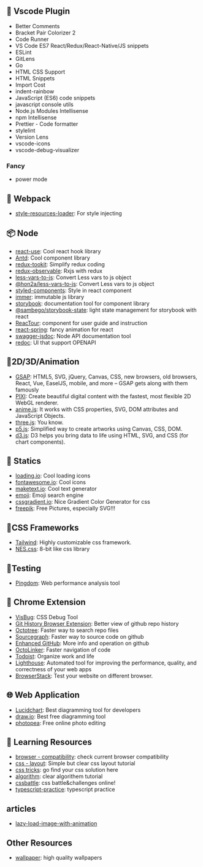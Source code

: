 ## 🔨 Vscode Plugin

  - Better Comments
  - Bracket Pair Colorizer 2
  - Code Runner
  - VS Code ES7 React/Redux/React-Native/JS snippets
  - ESLint
  - GitLens
  - Go
  - HTML CSS Support
  - HTML Snippets
  - Import Cost
  - indent-rainbow
  - JavaScript (ES6) code snippets
  - javascript console utils
  - Node.js Modules Intellisense
  - npm Intellisense
  - Prettier - Code formatter
  - stylelint
  - Version Lens
  - vscode-icons
  - vscode-debug-visualizer
  ### Fancy
  - power mode
  

## 🧳 Webpack

  - [style-resources-loader](https://www.npmjs.com/package/style-resources-loader "for style injecting"): For style injecting

## 📦 Node
  - [react-use](https://github.com/streamich/react-use "cool react hook library"): Cool react hook library
  - [Antd](https://ant.design/ "cool component library"): Cool component library
  - [redux-tookit](https://redux-toolkit.js.org/ "simplify redux coding"): Simplify redux coding
  - [redux-observable](https://redux-observable.js.org/ "rxjs with redux"): Rxjs with redux
  - [less-vars-to-js](https://www.npmjs.com/package/less-vars-to-js "Convert Less vars to js object"): Convert Less vars to js object
  - [@hon2a/less-vars-to-js](https://www.npmjs.com/package/@hon2a/less-vars-to-js "Convert Less vars to js object"): Convert Less vars to js object
  - [styled-components](https://www.npmjs.com/package/styled-components "style in react component"): Style in react component
  - [immer](https://immerjs.github.io/immer/docs/introduction): immutable js library
  - [storybook](https://storybook.js.org/): documentation tool for component library
  - [@sambego/storybook-state](https://github.com/Sambego/storybook-state): light state management for storybook with react
  - [ReacTour](https://reactour.js.org/): component for user guide and instruction
  - [react-spring](https://www.react-spring.io/): fancy animation for react
  - [swagger-jsdoc](https://github.com/Surnet/swagger-jsdoc): Node API documentation tool 
  - [redoc](https://github.com/Redocly/redoc): UI that support OPENAPI
 
## 🌈2D/3D/Animation
  - [GSAP](https://greensock.com/): HTML5, SVG, jQuery, Canvas, CSS, new browsers, old browsers, React, Vue, EaselJS, mobile, and more – GSAP gets along with them famously
  - [PIXI](https://www.pixijs.com/): Create beautiful digital content with the fastest, most flexible 2D WebGL renderer.
  - [anime.js](https://animejs.com/): It works with CSS properties, SVG, DOM attributes and JavaScript Objects.
  - [three.js](https://threejs.org/): You know.
  - [p5.js](https://p5js.org/): Simplified way to create artworks using Canvas, CSS, DOM.
  - [d3.js](https://d3js.org/): D3 helps you bring data to life using HTML, SVG, and CSS (for chart components).

## 🌈 Statics
  - [loading.io](https://loading.io/ "Cool loading icons"): Cool loading icons
  - [fontawesome.io](http://fontawesome.io/ "Cool icons"): Cool icons
  - [maketext.io](https://maketext.io/ "Cool text generator"): Cool text generator
  - [emoji](https://emojipedia.org/ "Emoji search engine"): Emoji search engine
  - [cssgradient.io](https://cssgradient.io/): Nice Gradient Color Generator for css
  - [freepik](https://www.freepik.com/): Free Pictures, especially SVG!!!

## 🌈CSS Frameworks
  - [Tailwind](https://tailwindcss.com/): Highly customizable css framework.
  - [NES.css](https://nostalgic-css.github.io/NES.css/ "8-bit like css library"): 8-bit like css library

## 🔨Testing
  - [Pingdom](https://tools.pingdom.com/): Web performance analysis tool

## 🌈 Chrome Extension
  - [VisBug](https://github.com/GoogleChromeLabs/ProjectVisBug "CSS Debug Tool"): CSS Debug Tool
  - [Git History Browser Extension](https://chrome.google.com/webstore/detail/git-history-browser-exten/laghnmifffncfonaoffcndocllegejnf "Better view of github repo history"): Better view of github repo history
  - [Octotree](https://chrome.google.com/webstore/detail/sourcegraph/dgjhfomjieaadpoljlnidmbgkdffpack "Faster way to search repo files"): Faster way to search repo files
  - [Sourcegraph](https://chrome.google.com/webstore/detail/sourcegraph/dgjhfomjieaadpoljlnidmbgkdffpack "Faster way to source code on github"): Faster way to source code on github
  - [Enhanced GitHub](https://chrome.google.com/webstore/detail/enhanced-github/anlikcnbgdeidpacdbdljnabclhahhmd "More info and operation on github"): More info and operation on github
  - [OctoLinker](https://chrome.google.com/webstore/detail/octolinker/jlmafbaeoofdegohdhinkhilhclaklkp "Faster navigation of code"): Faster navigation of code
  - [Todoist](https://chrome.google.com/webstore/detail/todoist-for-chrome/jldhpllghnbhlbpcmnajkpdmadaolakh "Organize work and life"): Organize work and life
  - [Lighthouse](https://chrome.google.com/webstore/detail/lighthouse/blipmdconlkpinefehnmjammfjpmpbjk): Automated tool for improving the performance, quality, and correctness of your web apps
  - [BrowserStack](https://chrome.google.com/webstore/detail/browserstack/nkihdmlheodkdfojglpcjjmioefjahjb/related?hl=en-US): Test your website on different browser.
  
## 🌐 Web Application
  - [Lucidchart](https://www.lucidchart.com/ "Best diagramming tool for developers"): Best diagramming tool for developers
  - [draw.io](https://www.draw.io/ "Best free diagramming tool"): Best free diagramming tool
  - [photopea](https://www.photopea.com/): Free online photo editing

## 🙋 Learning Resources
  - [browser - compatibility](https://caniuse.com/): check current browser compatibility
  - [css - layout](http://zh.learnlayout.com/): Simple but clear css layout tutorial
  - [css tricks](https://css-tricks.com/): go find your css solution here
  - [algorithm](https://github.com/labuladong/fucking-algorithm): <Chinese> clear algorithem tutorial 
  - [cssbattle](https://cssbattle.dev/): css battle&challenges online!
  - [typescript-practice](https://typescript-exercises.github.io/): typescript practice
  
## articles
  - [lazy-load-image-with-animation](https://swizec.com/blog/fade-in-lazy-loaded-images-with-react-and-css-a-quick-guide)
  
## Other Resources
  - [wallpaper](https://www.wallpapermaiden.com/): high quality wallpapers 
